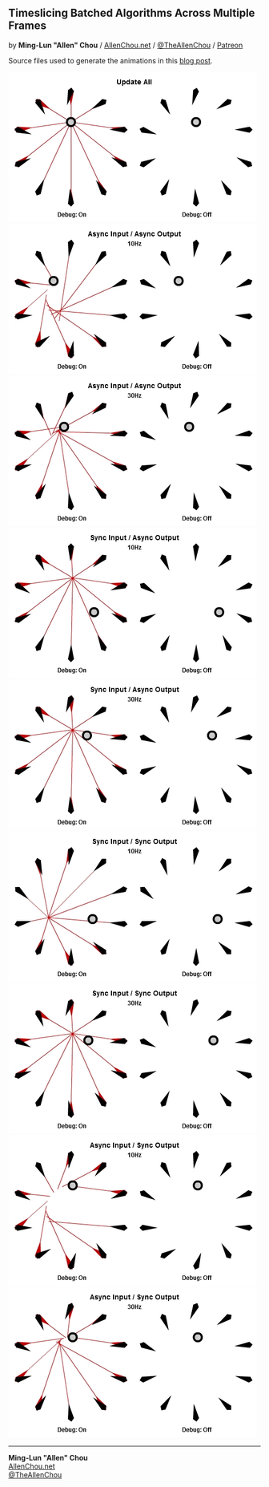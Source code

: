## Timeslicing Batched Algorithms Across Multiple Frames
by **Ming-Lun "Allen" Chou** / [AllenChou.net](http://AllenChou.net) / [@TheAllenChou](http://twitter.com/TheAllenChou) / [Patreon](https://www.patreon.com/TheAllenChou)

Source files used to generate the animations in this [blog post](http://allenchou.net/2017/03/timeslicing-batched-algorithms-across-multiple-frames/).

![update-all](/img/update-all.gif)
![async-input-async-output-10hz](/img/async-input-async-output-10hz.gif)
![async-input-async-output-10hz](/img/async-input-async-output-30hz.gif)
![sync-input-async-output-10hz](/img/sync-input-async-output-10hz.gif)
![sync-input-async-output-10hz](/img/sync-input-async-output-30hz.gif)
![sync-input-sync-output-10hz](/img/sync-input-sync-output-10hz.gif)
![sync-input-sync-output-10hz](/img/sync-input-sync-output-30hz.gif)
![async-input-sync-output-10hz](/img/async-input-sync-output-10hz.gif)
![async-input-sync-output-10hz](/img/async-input-sync-output-30hz.gif)

----
**Ming-Lun "Allen" Chou**  
[AllenChou.net](http://AllenChou.net)  
[@TheAllenChou](http://twitter.com/TheAllenChou)  

